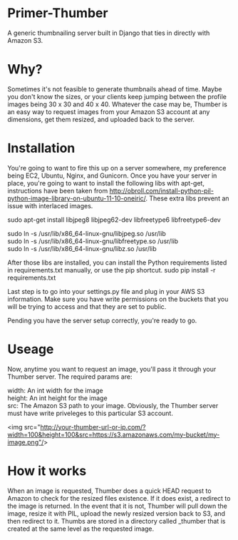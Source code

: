 Primer-Thumber
==============

A generic thumbnailing server built in Django that ties in directly with Amazon S3. 


Why?
====
Sometimes it's not feasible to generate thumbnails ahead of time. Maybe you don't know the sizes, or your clients keep jumping between the profile images being 30 x 30 and 40 x 40. Whatever the case may be, Thumber is an easy way to request images from your Amazon S3 account at any dimensions, get them resized, and uploaded back to the server.


Installation
============

You're going to want to fire this up on a server somewhere, my preference being EC2, Ubuntu, Nginx, and Gunicorn. Once you have your server in place, you're going to want to install the following libs with apt-get, instructions have been taken from http://obroll.com/install-python-pil-python-image-library-on-ubuntu-11-10-oneiric/. These extra libs prevent an issue with interlaced images.

sudo apt-get install libjpeg8 libjpeg62-dev libfreetype6 libfreetype6-dev

sudo ln -s /usr/lib/x86_64-linux-gnu/libjpeg.so /usr/lib<br/>
sudo ln -s /usr/lib/x86_64-linux-gnu/libfreetype.so /usr/lib<br/>
sudo ln -s /usr/lib/x86_64-linux-gnu/libz.so /usr/lib<br/>

After those libs are installed, you can install the Python requirements listed in requirements.txt manually, or use the pip shortcut. sudo pip install -r requirements.txt

Last step is to go into your settings.py file and plug in your AWS S3 information. Make sure you have write permissions on the buckets that you will be trying to access and that they are set to public.

Pending you have the server setup correctly, you're ready to go.


Useage
======
Now, anytime you want to request an image, you'll pass it through your Thumber server. The required params are:

width: An int width for the image<br/>
height: An int height for the image<br/>
src: The Amazon S3 path to your image. Obviously, the Thumber server must have write priveleges to this particular S3 account.<br/>

&lt;img src="http://your-thumber-url-or-ip.com/?width=100&height=100&src=https://s3.amazonaws.com/my-bucket/my-image.png"/&gt;


How it works
============
When an image is requested, Thumber does a quick HEAD request to Amazon to check for the resized files existence. If it does exist, a redirect to the image is returned. In the event that it is not, Thumber will pull down the image, resize it with PIL, upload the newly resized version back to S3, and then redirect to it. Thumbs are stored in a directory called _thumber that is created at the same level as the requested image.

